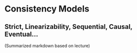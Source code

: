 # Consistency Models

## Strict, Linearizability, Sequential, Causal, Eventual...
(Summarized markdown based on lecture)
